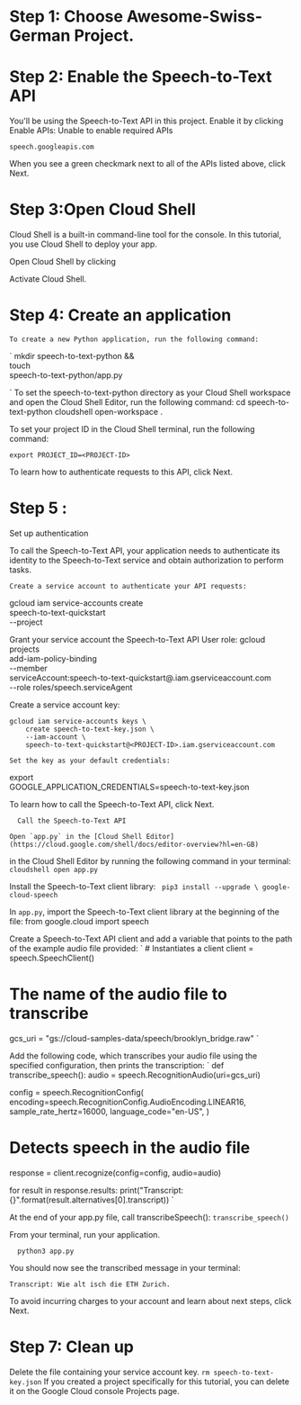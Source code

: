 # Step 1: Choose Awesome-Swiss-German Project.

# Step 2: Enable the Speech-to-Text API

You'll be using the Speech-to-Text API in this project. Enable it by clicking Enable APIs:
Unable to enable required APIs

    speech.googleapis.com 

When you see a green checkmark next to all of the APIs listed above, click Next.

 # Step 3:Open Cloud Shell

Cloud Shell is a built-in command-line tool for the console. In this tutorial, you use Cloud Shell to deploy your app.

Open Cloud Shell by clicking

Activate Cloud Shell.


# Step 4: Create an application

    To create a new Python application, run the following command:

` mkdir speech-to-text-python && \
    touch \
    speech-to-text-python/app.py

`
To set the speech-to-text-python directory as your Cloud Shell workspace and open the Cloud Shell Editor, run the following command:
cd speech-to-text-python
cloudshell open-workspace .

To set your project ID in the Cloud Shell terminal, run the following command:

    export PROJECT_ID=<PROJECT-ID>

To learn how to authenticate requests to this API, click Next.

# Step 5 :

Set up authentication

To call the Speech-to-Text API, your application needs to authenticate its identity to the Speech-to-Text service and obtain authorization to perform tasks.

    Create a service account to authenticate your API requests:

gcloud iam service-accounts create \
    speech-to-text-quickstart \
    --project <PROJECT-ID>

Grant your service account the Speech-to-Text API User role:
gcloud projects \
    add-iam-policy-binding \
    <PROJECT-ID> --member \
    serviceAccount:speech-to-text-quickstart@<PROJECT-ID>.iam.gserviceaccount.com \
    --role roles/speech.serviceAgent

Create a service account key:

    gcloud iam service-accounts keys \
        create speech-to-text-key.json \
        --iam-account \
        speech-to-text-quickstart@<PROJECT-ID>.iam.gserviceaccount.com

    Set the key as your default credentials:

export \
    GOOGLE_APPLICATION_CREDENTIALS=speech-to-text-key.json

To learn how to call the Speech-to-Text API, click Next.
      
      Call the Speech-to-Text API

    Open `app.py` in the [Cloud Shell Editor](https://cloud.google.com/shell/docs/editor-overview?hl=en-GB)

in the Cloud Shell Editor by running the following command in your terminal:
` cloudshell open app.py`

Install the Speech-to-Text client library:
` pip3 install --upgrade \
    google-cloud-speech`

In `app.py`, import the Speech-to-Text client library at the beginning of the file:
from google.cloud import speech

Create a Speech-to-Text API client and add a variable that points to the path of the example audio file provided:
` # Instantiates a client
client = speech.SpeechClient()

# The name of the audio file to transcribe
gcs_uri = "gs://cloud-samples-data/speech/brooklyn_bridge.raw" `

Add the following code, which transcribes your audio file using the specified configuration, then prints the transcription:
` def transcribe_speech():
  audio = speech.RecognitionAudio(uri=gcs_uri)

  config = speech.RecognitionConfig(
      encoding=speech.RecognitionConfig.AudioEncoding.LINEAR16,
      sample_rate_hertz=16000,
      language_code="en-US",
  )

  # Detects speech in the audio file
  response = client.recognize(config=config, audio=audio)

  for result in response.results:
    print("Transcript: {}".format(result.alternatives[0].transcript)) `

At the end of your app.py file, call transcribeSpeech():
` transcribe_speech() `

From your terminal, run your application.

 `   python3 app.py `

You should now see the transcribed message in your terminal:

` Transcript: Wie alt isch die ETH Zurich. `

To avoid incurring charges to your account and learn about next steps, click Next.
      
# Step 7:  Clean up

Delete the file containing your service account key.
` rm speech-to-text-key.json `
If you created a project specifically for this tutorial, you can delete it on the Google Cloud console Projects page. 
